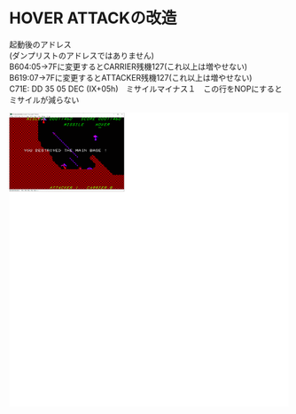 # HOVER ATTACKの改造

起動後のアドレス  
(ダンプリストのアドレスではありません)  
B604:05→7Fに変更するとCARRIER残機127(これ以上は増やせない)  
B619:07→7Fに変更するとATTACKER残機127(これ以上は増やせない)  
C71E: DD 35 05   DEC (IX+05h)　ミサイルマイナス１　この行をNOPにするとミサイルが減らない  

![CLEAR](https://github.com/mkomakonkon/MZ-2000/blob/master/IO/198511_HOVER_ATTACK/CLEAR.png)
